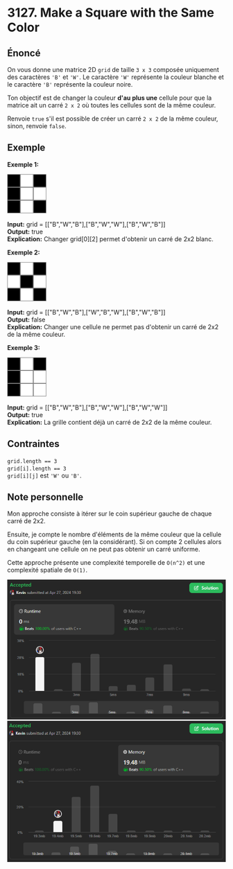 # 3127. Make a Square with the Same Color

## Énoncé

On vous donne une matrice 2D `grid` de taille `3 x 3` composée uniquement des caractères `'B'` et `'W'`. Le caractère `'W'` représente la couleur blanche et le caractère `'B'` représente la couleur noire.

Ton objectif est de changer la couleur **d'au plus une** cellule pour que la matrice ait un carré `2 x 2` où toutes les cellules sont de la même couleur.

Renvoie `true` s'il est possible de créer un carré `2 x 2` de la même couleur, sinon, renvoie `false`.

## Exemple

**Exemple 1:**

<img src="./imgs/img1.png"/>

**Input:** grid = [["B","W","B"],["B","W","W"],["B","W","B"]]  
**Output:** true  
**Explication:** Changer grid[0][2] permet d'obtenir un carré de 2x2 blanc.

**Exemple 2:**

<img src="./imgs/img2.png"/>

**Input:** grid = [["B","W","B"],["W","B","W"],["B","W","B"]]  
**Output:** false  
**Explication:** Changer une cellule ne permet pas d'obtenir un carré de 2x2 de la même couleur.

**Exemple 3:**

<img src="./imgs/img3.png"/>

**Input:** grid = [["B","W","B"],["B","W","W"],["B","W","W"]]  
**Output:** true  
**Explication:** La grille contient déjà un carré de 2x2 de la même couleur.

## Contraintes

`grid.length == 3`  
`grid[i].length == 3`  
`grid[i][j]` est `'W'` ou `'B'`.

## Note personnelle

Mon approche consiste à itérer sur le coin supérieur gauche de chaque carré de 2x2.

Ensuite, je compte le nombre d'éléments de la même couleur que la cellule du coin supérieur gauche (en la considérant). Si on compte 2 cellules alors en changeant une cellule on ne peut pas obtenir un carré uniforme.

Cette approche présente une complexité temporelle de `O(n^2)` et une complexité spatiale de `O(1)`.

<img src="./imgs/runtime.png"/>
<img src="./imgs/memory.png"/>
